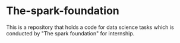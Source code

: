 # The-spark-foundation
This is a repository that holds a code for data science tasks which is conducted by "The spark foundation" for internship. 
